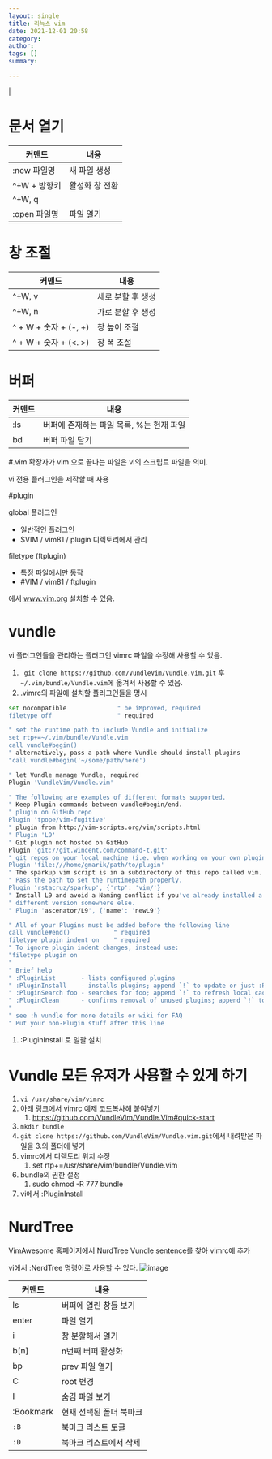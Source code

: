 ```yaml
---
layout: single
title: 리눅스 vim 
date: 2021-12-01 20:58
category: 
author: 
tags: []
summary: 

---
```


<!-- # 모든 사용자를 위한 vimrc 적용하기

:version하면 적용되고있는 설정값 위치를 확인할 수 있음.

![image](./../assets/img/2021-12-01/whichvim.png)

```bash
cd /usr/share/vim
touch ./vimrc
```


| 커맨드     | 내용                                                   |
| ---------- | ------------------------------------------------------ |
| :version   | vim 버전 확인 </br> + 설치 </br> - 설치안됨            |
| :echo $VIM | VIM의 위치 (which vim)                                 |
| pwd        | 현 디렉토리 출력                                       |
| :!         | vi를 background로 전환하고 쉘 명령어를 수행하고 돌아옴 |
| :date      | 날짜                                                   |
| :history   | 명령어 기록                                            |
| qq         | 매크로 녹화 시작                                       |
| q          | 한번 더 누르면 OFF                                     | --> |

# 문서 열기

| 커맨드       | 내용           |
| ------------ | -------------- |
| :new 파일명  | 새 파일 생성   |
| ^+W + 방향키 | 활성화 창 전환 |
| ^+W, q       |                |
| :open 파일명 | 파일 열기      |

# 창 조절

| 커맨드                | 내용              |
| --------------------- | ----------------- |
| ^+W, v                | 세로 분할 후 생성 |
| ^+W, n                | 가로 분할 후 생성 |
| ^ + W + 숫자 + (-, +) | 창 높이 조절      |
| ^ + W + 숫자 + (<. >) | 창 폭 조절        |

# 버퍼

| 커맨드 | 내용                                     |
| ------ | ---------------------------------------- |
| :ls    | 버퍼에 존재하는 파일 목록, %는 현재 파일 |
| bd     | 버퍼 파일 닫기                           |

#.vim
확장자가 vim 으로 끝나는 파일은 vi의 스크립트 파일을 의미.

vi 전용 플러그인을 제작할 때 사용

#plugin

global 플러그인

- 일반적인 플러그인
- $VIM / vim81 / plugin 디렉토리에서 관리

filetype (ftplugin)

- 특정 파일에서만 동작
- #VIM / vim81 / ftplugin

에서 www.vim.org 설치할 수 있음.

# vundle
vi 플러그인들을 관리하는 플러그인
vimrc 파일을 수정해 사용할 수 있음.

1. ` git clone https://github.com/VundleVim/Vundle.vim.git` 후 `~/.vim/bundle/Vundle.vim`에 옮겨서 사용할 수 있음.
2. .vimrc의 파일에 설치할 플러그인들을 명시


```bash
set nocompatible              " be iMproved, required
filetype off                  " required

" set the runtime path to include Vundle and initialize
set rtp+=~/.vim/bundle/Vundle.vim
call vundle#begin()
" alternatively, pass a path where Vundle should install plugins
"call vundle#begin('~/some/path/here')

" let Vundle manage Vundle, required
Plugin 'VundleVim/Vundle.vim'

" The following are examples of different formats supported.
" Keep Plugin commands between vundle#begin/end.
" plugin on GitHub repo
Plugin 'tpope/vim-fugitive'
" plugin from http://vim-scripts.org/vim/scripts.html
" Plugin 'L9'
" Git plugin not hosted on GitHub
Plugin 'git://git.wincent.com/command-t.git'
" git repos on your local machine (i.e. when working on your own plugin)
Plugin 'file:///home/gmarik/path/to/plugin'
" The sparkup vim script is in a subdirectory of this repo called vim.
" Pass the path to set the runtimepath properly.
Plugin 'rstacruz/sparkup', {'rtp': 'vim/'}
" Install L9 and avoid a Naming conflict if you've already installed a
" different version somewhere else.
" Plugin 'ascenator/L9', {'name': 'newL9'}

" All of your Plugins must be added before the following line
call vundle#end()            " required
filetype plugin indent on    " required
" To ignore plugin indent changes, instead use:
"filetype plugin on
"
" Brief help
" :PluginList       - lists configured plugins
" :PluginInstall    - installs plugins; append `!` to update or just :PluginUpdate
" :PluginSearch foo - searches for foo; append `!` to refresh local cache
" :PluginClean      - confirms removal of unused plugins; append `!` to auto-approve removal
"
" see :h vundle for more details or wiki for FAQ
" Put your non-Plugin stuff after this line
```

1. :PluginInstall 로 일괄 설치

# Vundle 모든 유저가 사용할 수 있게 하기

1. `vi /usr/share/vim/vimrc`
2. 아래 링크에서 vimrc 예제 코드복사해 붙여넣기
   1. https://github.com/VundleVim/Vundle.Vim#quick-start
3. `mkdir bundle`
4. `git clone https://github.com/VundleVim/Vundle.vim.git`에서 내려받은 파일을 3.의 폴더에 넣기
5. vimrc에서 디렉토리 위치 수정
   1. set rtp+=/usr/share/vim/bundle/Vundle.vim
6. bundle의 권한 설정
   1. sudo chmod -R 777 bundle
7. vi에서 :PluginInstall

# NurdTree

VimAwesome 홈페이지에서 NurdTree Vundle sentence를 찾아 vimrc에 추가

vi에서 :NerdTree 명령어로 사용할 수 있다.
![image](./../assets/img/2021-12-01/nerdtree.png)

| 커맨드    | 내용                    |
| --------- | ----------------------- |
| ls        | 버퍼에 열린 창들 보기   |
| enter     | 파일 열기               |
| i         | 창 분할해서 열기        |
| b[n]      | n번째 버퍼 활성화       |
| bp        | prev 파일 열기          |
| C         | root 변경               |
| I         | 숨김 파일 보기          |
| :Bookmark | 현재 선택된 폴더 북마크 |
| `:B`      | 북마크 리스트 토글      |
| `:D`      | 북마크 리스트에서 삭제  |